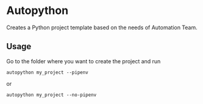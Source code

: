 # Autopython

Creates a Python project template based on the needs of Automation Team. 

## Usage

Go to the folder where you want to create the project and run

`autopython my_project --pipenv`

or

`autopython my_project --no-pipenv`

